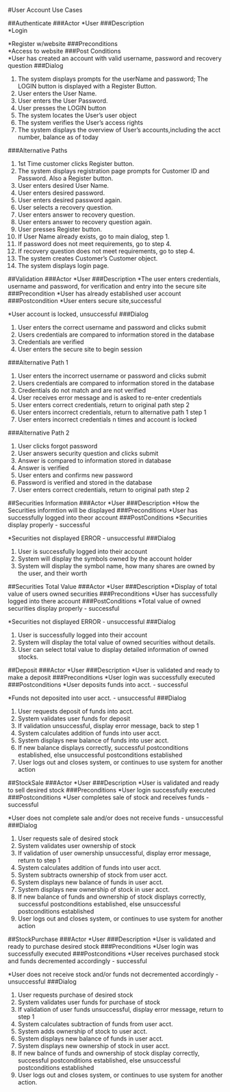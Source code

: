 ﻿#User Account Use Cases					

##Authenticate
###Actor
*User
###Description					
*Login

*Register w/website
###Preconditions				
*Access to website
###Post Conditions			
*User has created an account with valid username, password and recovery question
###Dialog	
1. The system displays prompts for the userName and password; The LOGIN button is displayed with a Register Button.
2. User enters the User Name.
3. User enters the User Password.
4. User presses the LOGIN button
5. The system locates the User’s user object
6. The system verifies the User’s access rights
7. The system displays the overview of User’s accounts,including the acct number, balance as of today  

###Alternative Paths			
1.	1st Time customer clicks Register button.
2.	The system displays registration page prompts for Customer ID and Password. Also a Register button.
3.	User enters desired User Name.
4.	User enters desired password.
5.	User enters desired password again.
6.	User selects a recovery question.
7.	User enters answer to recovery question.
8.	User enters answer to recovery question again. 
9.	User presses Register button.
10.	If User Name already exists, go to main dialog, step 1.
11.	If password does not meet requirements, go to step 4.
12.	If recovery question does not meet requirements, go to step 4. 
13.	The system creates Customer’s Customer object.
14.	The system displays login page.



##Validation
###Actor
*User
###Description
*The user enters credentials, username and password, for verification and entry into the secure site
###Precondition
*User has already established user account
###Postcondition
*User enters secure site,successful

*User account is locked, unsuccessful
###Dialog
1. User enters the correct username and password and clicks submit
2. Users credentials are compared to information stored in the database
3. Credentials are verified
4. User enters the secure site to begin session  

###Alternative Path 1
1. User enters the incorrect username or password and clicks submit
2. Users credentials are compared to information stored in the database
3. Credentials do not match and are not verified
4. User receives error message and is asked to re-enter credentials
5. User enters correct credentials, return to original path step 2
6. User enters incorrect credentials, return to alternative path 1 step 1 
7. User enters incorrect credentials n times and account is locked  

###Alternative Path 2
1. User clicks forgot password
2. User answers security question and clicks submit
3. Answer is compared to information stored in database
4. Answer is verified
5. User enters and confirms new password
6. Password is verified and stored in the database
7. User enters correct credentials, return to original path step 2



##Securities Information
###Actor
*User
###Description
*How the Securities informtion will be displayed
###Preconditions
*User has successfully logged into theor account
###PostConditions
*Securities display properly - successful

*Securities not displayed ERROR - unsuccessful
###Dialog
1. User is successfully logged into their account
2. System will display the symbols owned by the account holder
3. System will display the symbol name, how many shares are owned by the user, and their worth

##Securities Total Value
###Actor
*User
###Description
*Display of total value of users owned securities
###Preconditions
*User has successfully logged into there account
###PostConditions
*Total value of owned securities display properly - successful

*Securities not displayed ERROR - unsuccessful
###Dialog
1. User is successfully logged into their account
2. System will display the total value of owned securities without details.
3. User can select total value to display detailed information of owned stocks.

##Deposit
###Actor
*User
###Description
*User is validated and ready to make a deposit
###Preconditions
*User login was successfully executed
###Postconditions
*User deposits funds into acct. - successful

*Funds not deposited into user acct. - unsuccessful
###Dialog
1. User requests deposit of funds into acct.
2. System validates user funds for deposit
3. If validation unsuccessful, display error message, back to step 1
4. System calculates addition of funds into user acct.
5. System displays new balance of funds into user acct.
6. If new balance displays correctly, successful postconditions established, else unsuccessful postconditions established
7. User logs out and closes system, or continues to use system for another action

##StockSale
###Actor
*User
###Description
*User is validated and ready to sell desired stock
###Preconditions
*User login successfully executed
###Postconditions
*User completes sale of stock and receives funds - successful

*User does not complete sale and/or does not receive funds - unsuccessful
###Dialog
1. User requests sale of desired stock
2. System validates user ownership of stock
3. If validation of user ownership unsuccessful, display error message, return to step 1
4. System calculates addition of funds into user acct.
5. System subtracts ownership of stock from user acct.
6. System displays new balance of funds in user acct.
7. System displays new ownership of stock in user acct.
8. If new balance of funds and ownership of stock displays correctly, successful postconditions established, else unsuccessful postconditions established
9. User logs out and closes system, or continues to use system for another action

##StockPurchase
###Actor
*User
###Description
*User is validated and ready to purchase desired stock
###Preconditions
*User login was successfully executed
###Postconditions
*User receives purchased stock and funds decremented accordingly - successful

*User does not receive stock and/or funds not decremented accordingly - unsuccessful
###Dialog
1. User requests purchase of desired stock
2. System validates user funds for purchase of stock
3. If validation of user funds unsuccessful, display error message, return to step 1
4. System calculates subtraction of funds from user acct.
5. System adds ownership of stock to user acct.
6. System displays new balance of funds in user acct.
7. System displays new ownership of stock in user acct.
8. If new balnce of funds and ownership of stock display correctly, successful postconditions established, else unsuccessful postconditions established
9. User logs out and closes system, or continues to use system for another action.
